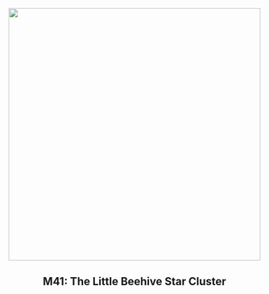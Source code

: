 
<p align="center"><img src="https://apod.nasa.gov/apod/image/2502/M41_Li_960.jpg" width="500" height="500"></p>
<h2 align="center"> M41: The Little Beehive Star Cluster </h2>
